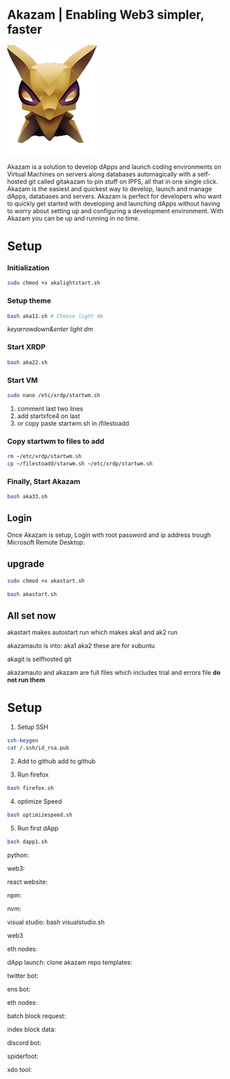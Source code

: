 
# Akazam | Enabling Web3 simpler, faster

![alt text](https://github.com/git-akazam/magic-VMs/blob/main/Background.png?raw=true)

Akazam is a solution to develop dApps and launch coding environments on Virtual Machines on servers along databases automagically with a self-hosted git called gitakazam to pin stuff on IPFS, all that in one single click.
Akazam is the easiest and quickest way to develop, launch and manage dApps, databases and servers. 
Akazam is perfect for developers who want to quickly get started with developing and launching dApps without having to worry about setting up and configuring a development environment. With Akazam you can be up and running in no time.


# Setup

### Initialization
```sh
sudo chmod +x akalightstart.sh
```
### Setup theme
```sh
bash aka11.sh # Choose light dm
```
*keyarrowdown&enter light dm*


### Start XRDP
```sh
bash aka22.sh
```

### Start VM
```sh
sudo nano /etc/xrdp/startwm.sh
```



1. comment last two lines
2. add startxfce4 on last
3. or copy paste startwm.sh in /filestoadd

### Copy startwm to files to add

```sh
rm ∼/etc/xrdp/startwm.sh 
cp ∼/filestoadd/starwm.sh ∼/etc/xrdp/startwm.sh
```

### Finally, Start Akazam
```sh
bash aka33.sh
```

## Login
Once Akazam is setup,
Login with root password and ip address trough Microsoft Remote Desktop:

## upgrade

```sh
sudo chmod +x akastart.sh
```

```sh
bash akastart.sh
```
## All set now
akastart makes autostart run which makes aka1 and ak2 run 

akazamauto is into:
aka1
aka2 
these are for xubuntu

akagit is selfhosted git

akazamauto and akazam are full files which includes trial and errors file **do not run them** 


# Setup
1. Setup SSH
```sh
ssh-keygen
cat /.ssh/id_rsa.pub
```

2.  Add to github
add to github

3. Run firefox
```sh
bash firefox.sh
```
4. optimize Speed

```sh
bash optimizespeed.sh
```
5. Run first dApp
```sh
bash dapp1.sh
```

python:

web3:


react website:



npm:


nvm:



visual studio:
bash visualstudio.sh


web3

eth nodes: 



dApp launch:
clone akazam repo templates:


twitter bot:


ens bot:



eth nodes:



batch block request:


index block data:


discord bot:


spiderfoot:



xdo tool:




